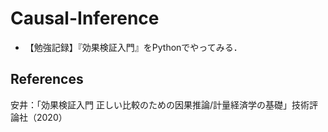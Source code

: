 # Causal-Inference

- 【勉強記録】『効果検証入門』をPythonでやってみる．

## References

安井：「効果検証入門 正しい比較のための因果推論/計量経済学の基礎」技術評論社（2020）
